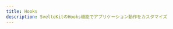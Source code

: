 ```yaml
---
title: Hooks
description: SvelteKitのHooks機能でアプリケーション動作をカスタマイズ
---
```


<script>
  import PreparingPage from '$lib/components/PreparingPage.svelte';
</script>

<PreparingPage 
  title="Hooks" 
  description="SvelteKitのHooks機能について学びます。src/hooks.server.tsとsrc/hooks.client.tsファイルの使い方、handleリクエストフック、handleErrorエラーフック、handleFetchフェッチフック、transformPageChunkフック、認証ミドルウェアの実装、リクエスト前処理・後処理、グローバルなエラーハンドリング、セキュリティヘッダーの設定などを実践的な例とともに解説します。"
  expectedDate="近日公開予定" />
